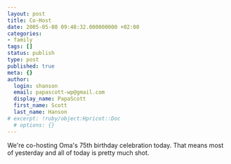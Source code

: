 ```yaml
---
layout: post
title: Co-Host
date: 2005-05-08 09:48:32.000000000 +02:00
categories:
- family
tags: []
status: publish
type: post
published: true
meta: {}
author:
  login: shanson
  email: papascott-wp@gmail.com
  display_name: PapaScott
  first_name: Scott
  last_name: Hanson
# excerpt: !ruby/object:Hpricot::Doc
  # options: {}
---
```

<p>We're co-hosting Oma's 75th birthday celebration today. That means most of yesterday and all of today is pretty much shot.</p>

